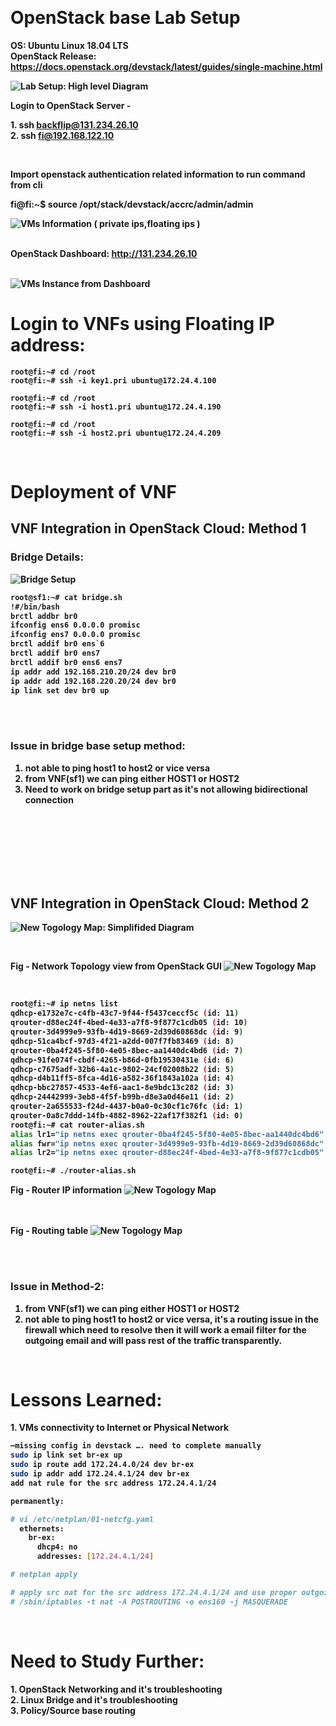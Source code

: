 


<br><b><H1>  OpenStack base Lab Setup </H1>

OS: Ubuntu Linux 18.04 LTS <br>
OpenStack Release: https://docs.openstack.org/devstack/latest/guides/single-machine.html



![Lab Setup: High level Diagram](img/FI-NodeDiagramHighLevelView2.png)

<b>Login to OpenStack Server -   </b>


<b>  1.  ssh backflip@131.234.26.10  </b>     
<b>  2.  ssh fi@192.168.122.10   </b>



<br>


<b>Import openstack authentication related information to run command from cli</b>

fi@fi:~$ source /opt/stack/devstack/accrc/admin/admin  

![VMs Information ( private ips,floating ips )](img/vms-info.png)

<br><b>OpenStack Dashboard:  </b>
http://131.234.26.10   
    <br>

![VMs Instance from Dashboard](img/instance-from-gui.png)

<b> <H1> Login to VNFs using Floating IP address: </H1>

```
root@fi:~# cd /root  
root@fi:~# ssh -i key1.pri ubuntu@172.24.4.100

root@fi:~# cd /root  
root@fi:~# ssh -i host1.pri ubuntu@172.24.4.190  

root@fi:~# cd /root  
root@fi:~# ssh -i host2.pri ubuntu@172.24.4.209  
```

<br>

<H1> Deployment of VNF </H1>



<b> <H2> VNF Integration in OpenStack Cloud: Method 1 </H2> </b>

<b> <H3> Bridge Details: </H2>

![Bridge Setup](img/bridge-diagram.png)

```sh
root@sf1:~# cat bridge.sh  
!#/bin/bash   
brctl addbr br0  
ifconfig ens6 0.0.0.0 promisc  
ifconfig ens7 0.0.0.0 promisc  
brctl addif br0 ens`6  
brctl addif br0 ens7  
brctl addif br0 ens6 ens7  
ip addr add 192.168.210.20/24 dev br0  
ip addr add 192.168.220.20/24 dev br0  
ip link set dev br0 up  
```
<br>

<br>
<b><H3>Issue in bridge base setup method: </H3> </b>

1. not able to ping host1 to host2 or vice versa  
2. from VNF(sf1) we can ping either HOST1 or HOST2   
3. Need to work on bridge setup part as it's not allowing bidirectional connection  


<br><br><br><br><br><br>
<b> <H2>VNF Integration in OpenStack Cloud: Method 2 </H2> </b>


![New Togology Map: Simplifided Diagram](img/vnf-new-topology-in-openstack.png)  


<br>

Fig - Network Topology view from OpenStack GUI 
![New Togology Map](img/vnf-new-togology-in-openstack-netmap.png)



<br>

```sh
root@fi:~# ip netns list  
qdhcp-e1732e7c-c4fb-43c7-9f44-f5437ceccf5c (id: 11)  
qrouter-d88ec24f-4bed-4e33-a7f8-9f877c1cdb05 (id: 10)  
qrouter-3d4999e9-93fb-4d19-8669-2d39d60868dc (id: 9)  
qdhcp-51ca4bcf-97d3-4f21-a2dd-007f7fb83469 (id: 8)  
qrouter-0ba4f245-5f80-4e05-8bec-aa1440dc4bd6 (id: 7)  
qdhcp-91fe074f-cbdf-4265-b86d-0fb19530431e (id: 6)  
qdhcp-c7675adf-32b6-4a1c-9802-24cf02008b22 (id: 5)  
qdhcp-d4b11ff5-8fca-4d16-a582-36f1843a102a (id: 4)     
qdhcp-bbc27857-4533-4ef6-aac1-8e9bdc13c282 (id: 3)  
qdhcp-24442999-3eb8-4f5f-b99b-d8e3a0d46e11 (id: 2)  
qrouter-2a655533-f24d-4437-b0a0-0c30cf1c76fc (id: 1)  
qrouter-0a8c7ddd-14fb-4882-8962-22af17f382f1 (id: 0)  
root@fi:~# cat router-alias.sh  
alias lr1="ip netns exec qrouter-0ba4f245-5f80-4e05-8bec-aa1440dc4bd6"  
alias fwr="ip netns exec qrouter-3d4999e9-93fb-4d19-8669-2d39d60868dc"  
alias lr2="ip netns exec qrouter-d88ec24f-4bed-4e33-a7f8-9f877c1cdb05"  

root@fi:~# ./router-alias.sh

```


Fig - Router IP information 
![New Togology Map](img/router-ip-info.png)

<br><br>
Fig - Routing table 
![New Togology Map](img/router-fw-table.png)


<br><br>
<b><H3>Issue in Method-2: </H3> </b>


1. from VNF(sf1) we can ping either HOST1 or HOST2   
2. not able to ping host1 to host2 or vice versa, it's a routing issue in the firewall which need to resolve then it will work a email filter for the outgoing email and will pass rest of the traffic transparently. 


<br>
<b>
<H1>Lessons Learned: </H1>
1. VMs connectivity to Internet or Physical Network <br>  

```sh
—missing config in devstack …. need to complete manually  
sudo ip link set br-ex up  
sudo ip route add 172.24.4.0/24 dev br-ex  
sudo ip addr add 172.24.4.1/24 dev br-ex  
add nat rule for the src address 172.24.4.1/24

permanently:   

# vi /etc/netplan/01-netcfg.yaml  
  ethernets:  
    br-ex:  
      dhcp4: no  
      addresses: [172.24.4.1/24]  

# netplan apply

# apply src nat for the src address 172.24.4.1/24 and use proper outgoing interface which is connected to internet  
# /sbin/iptables -t nat -A POSTROUTING -o ens160 -j MASQUERADE

```
<br>
<b>
<H1>Need to Study Further: </H1>
1. OpenStack Networking and it's troubleshooting <br>    
2. Linux Bridge and it's troubleshooting  <br>
3. Policy/Source base routing <br>    <br>

    


